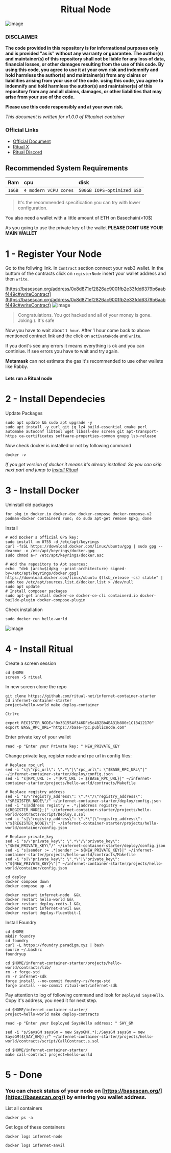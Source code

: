 <h1 align="center"> Ritual Node </h1>

![image](https://github.com/0xsaeed/ritual-node/assets/16464391/ffdcbc2f-3554-4e58-8227-4f4b4231d981)

### DISCLAIMER

**The code provided in this repository is for informational purposes only and is provided "as is" without any warranty or guarantee. The author(s) and maintainer(s) of this repository shall not be liable for any loss of data, financial losses, or other damages resulting from the use of this code. By using this code, you agree to use it at your own risk and indemnify and hold harmless the author(s) and maintainer(s) from any claims or liabilities arising from your use of the code.**
**using this code, you agree to indemnify and hold harmless the author(s) and maintainer(s) of this repository from any and all claims, damages, or other liabilities that may arise from your use of the code.**

**Please use this code responsibly and at your own risk.**

*This document is written for v1.0.0 of Ritualnet container*

### Official Links

* [Official Document](https://docs.ritual.net/infernet/node/introduction)
* [Ritual X](https://x.com/ritualnet)
* [Ritual Discord](https://discord.com/invite/ritual-net)

## Recommended System Requirements

| Ram | cpu     | disk                      |
| :-------- | :------- | :-------------------------------- |
| `16GB`      | `4 modern vCPU cores` | `500GB IOPS-optimized SSD` |
> It's the recommended specification you can try with lower configuration.

You also need a wallet with a little amount of ETH on Basechain(<10$)

As you going to use the private key of the wallet **PLEASE DONT USE YOUR MAIN WALLET**

# 1 - Register Your Node

Go to the follwing link. In `Contract` section connect your web3 wallet. In the buttom of the contracts click on `registerNode` insert your wallet address and then `write`.

[https://basescan.org/address/0x8d871ef2826ac9001fb2e33fdd6379b6aabf449c#writeContract](https://basescan.org/address/0x8d871ef2826ac9001fb2e33fdd6379b6aabf449c#writeContract)
![image](https://github.com/0xsaeed/ritual-node/assets/16464391/965d50cd-b8b5-4dbb-869d-cac448283c6a)

> Congratulations. You got hacked and all of your money is gone. Joking:). It's safe

Now you have to wait about `1 hour`. After 1 hour come back to above mentioned contract link and the click on `activateNode` and `write`.

If you dont's see any errors it means everything is ok and you can continiue. If see errors you have to wait and try again.

**Metamask** can not estimate the gas it's recommended to use other wallets like Rabby.

#### Lets run a Ritual node

# 2 - Install Dependecies

Update Packages

```console
sudo apt update && sudo apt upgrade -y
sudo apt install -y curl git jq lz4 build-essential cmake perl automake autoconf libtool wget libssl-dev screen git apt-transport-https ca-certificates software-properties-common gnupg lsb-release
```

Now check docker is installed or not by following command

```console
docker -v
```

*If you get version of docker it means it's alreary installed. So you can skip next part and jump to [Install Ritual](#4---install-ritual)*

# 3 - Install Docker

Uninstall old packages

```console
for pkg in docker.io docker-doc docker-compose docker-compose-v2 podman-docker containerd runc; do sudo apt-get remove $pkg; done
```

Install

```console
# Add Docker's official GPG key:
sudo install -m 0755 -d /etc/apt/keyrings
curl -fsSL https://download.docker.com/linux/ubuntu/gpg | sudo gpg --dearmor -o /etc/apt/keyrings/docker.gpg 
sudo chmod a+r /etc/apt/keyrings/docker.asc

# Add the repository to Apt sources: 
echo  "deb [arch=$(dpkg --print-architecture) signed-by=/etc/apt/keyrings/docker.gpg] https://download.docker.com/linux/ubuntu $(lsb_release -cs) stable" | sudo tee /etc/apt/sources.list.d/docker.list > /dev/null 
sudo apt update
# Install composer packages
sudo apt-get install docker-ce docker-ce-cli containerd.io docker-buildx-plugin docker-compose-plugin 
```

Check installation

```console
sudo docker run hello-world
```

![image](https://github.com/0xsaeed/ritual-node/assets/16464391/9f11951b-c37e-43d1-b8f5-65cabdf995a2)

# 4 - Install Ritual

Create a screen session

```console
cd $HOME
screen -S ritual
```

In new screen clone the repo

```console
git clone https://github.com/ritual-net/infernet-container-starter
cd infernet-container-starter
project=hello-world make deploy-container
```
`Ctrl+c`


```console
export REGISTER_NODE="0x3B1554f346DFe5c482Bb4BA31b880c1C18412170"
export BASE_RPC_URL="https://base-rpc.publicnode.com"
```

Enter private key of your wallet

```console
read -p "Enter your Private key: " NEW_PRIVATE_KEY

```

Change private key, register node and rpc url in config files:

```console
# Replace rpc_url
sed -i "s|\"rpc_url\": \".*\"|\"rpc_url\": \"$BASE_RPC_URL\"|" ~/infernet-container-starter/deploy/config.json
sed -i "s|RPC_URL := .*|RPC_URL := ${BASE_RPC_URL}|" ~/infernet-container-starter/projects/hello-world/contracts/Makefile

# Replace registry_address
sed -i "s/\"registry_address\": \".*\"/\"registry_address\": \"$REGISTER_NODE\"/" ~/infernet-container-starter/deploy/config.json
sed -i "s|address registry = .*;|address registry = ${REGISTER_NODE};|" ~/infernet-container-starter/projects/hello-world/contracts/script/Deploy.s.sol
sed -i "s|\"registry_address\": \".*\"|\"registry_address\": \"${REGISTER_NODE}\"|" ~/infernet-container-starter/projects/hello-world/container/config.json

# Replace private_key
sed -i "s/\"private_key\": \".*\"/\"private_key\": \"$NEW_PRIVATE_KEY\"/" ~/infernet-container-starter/deploy/config.json
sed -i "s|sender := .*|sender := ${NEW_PRIVATE_KEY}|" ~/infernet-container-starter/projects/hello-world/contracts/Makefile
sed -i "s|\"private_key\": \".*\"|\"private_key\": \"${NEW_PRIVATE_KEY}\"|" ~/infernet-container-starter/projects/hello-world/container/config.json

```

```console
cd deploy
docker compose down
docker compose up -d
```

```console
docker restart infernet-node  &&\
docker restart hello-world &&\
docker restart deploy-redis-1 &&\
docker restart infernet-anvil &&\
docker restart deploy-fluentbit-1
```

Install Foundry

```console
cd $HOME
mkdir foundry
cd foundry
curl -L https://foundry.paradigm.xyz | bash
source ~/.bashrc
foundryup
```

```console
cd $HOME/infernet-container-starter/projects/hello-world/contracts/lib/
rm -r forge-std
rm -r infernet-sdk
forge install --no-commit foundry-rs/forge-std
forge install --no-commit ritual-net/infernet-sdk
```

Pay attention to log of following command and look for `Deployed SaysHello`. Copy it's address, you need it for next step.

```console
cd $HOME/infernet-container-starter/
project=hello-world make deploy-contracts
```

```console
read -p "Enter your Deployed SaysHello address: " SAY_GM
```

```console
sed -i "s/SaysGM saysGm = new SaysGM(.*);/SaysGM saysGm = new SaysGM(${SAY_GM});/" ~/infernet-container-starter/projects/hello-world/contracts/script/CallContract.s.sol
```

```console
cd $HOME/infernet-container-starter/
make call-contract project=hello-world
```

# 5 - Done

### You can check status of your node on [https://basescan.org/](https://basescan.org/) by entering you wallet address.

List all containers

```console
docker ps -a
```

Get logs of these containers

```console
docker logs infernet-node
```

```console
docker logs infernet-anvil 
```
